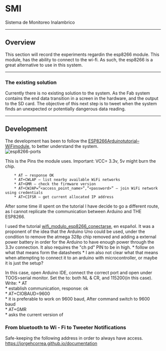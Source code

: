 # SMI

Sistema de Monitoreo Inalambrico

---

## Overview

This section will record the experiments regardin the esp8266 module. This module, has the ability to connect to the wi-fi. As such, the esp8266 is a great alternative to use in this system.   
 
 ---
 
### The existing solution  

Currently there is no existing solution to the system. As the Fab system contains the end data transition in a screen in the hardware, and the output to the SD card. The objective of this next step is to tweet when the system finds an unexpected or potentially dangerous data reading.   

---

## Development

The development has been to follow the [ESP8266Arduinotutorial–WiFimodule], to better understand the system.  
![esp8266-ports](https://www.geekstips.com/wp-content/uploads/2016/12/ESP8266-Pinout-GeeksTips.jpg)  

This is the Pins the module uses. Important: VCC= 3.3v, 5v might burn the chip.  

		* AT – response OK  
		* AT+CWLAP – list nearby available WiFi networks  
		* AT+GMR – check the firmware version  
		* AT+CWJAP=”<access_point_name>”,”<password>” – join WiFi network using credentials  
		* AT+CIFSR – get current allocated IP address 

After some time ill spent on the tutorial I have decide to go a different route, as I cannot replicate the communication between Arduino and  THE ESP8266.   

I used the tutorial [wifi_modulo_esp8266_conectarse], en español. It was a proponent of the idea that the Arduino Uno could be used, under the condition to remove the atmega 328p chip removed and adding a external power battery in order for the Arduino to have enough power through the 3.3v connection. It also requires the "ch pd" PIN to be in high. * follow on what that means form the datasheets * I am also not clear what that means when attempting to connect it to an arduino with microcontroller, or maybe it is just the setup?

In this case, open Arduino IDE, connect the correct port and open under TOOS>serial monitor. Set the to: both NL & CR, and 115200(in this case).
Write: 
	* AT   
		* establish communication, response: ok  
	* AT+CIOBAUD=9600  
		* it is preferable to work on 9600 baud, After command switch to 9600 baud  
	* AT+GMR  
		* asks the current version of 

[wifi_modulo_esp8266_conectarse]:https://www.youtube.com/watch?v=7gXcTBHLCRc
[ESP8266Arduinotutorial–WiFimodule]:https://www.geekstips.com/esp8266-arduino-tutorial-iot-code-example/
### From bluetooth to Wi - Fi to Tweeter Notifications

Safe-keeping the following address in order to always have access.   
https://jorgehcorrea.github.io/documentation
